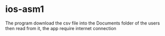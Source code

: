 # ios-asm1

The program download the csv file into the Documents folder of the users then read from it, the app require internet connection
